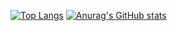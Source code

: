 [![Top Langs](https://github-readme-stats.vercel.app/api/top-langs/?username=chishige1217200&theme=gradient&hide=Shaderlab)](https://github.com/anuraghazra/github-readme-stats)
[![Anurag's GitHub stats](https://github-readme-stats.vercel.app/api?username=chishige1217200&theme=gradient)](https://github.com/anuraghazra/github-readme-stats) 
  
<!--
**chishige1217200/chishige1217200** is a ✨ _special_ ✨ repository because its `README.md` (this file) appears on your GitHub profile.

Here are some ideas to get you started:

- 🔭 I’m currently working on ...
- 🌱 I’m currently learning ...
- 👯 I’m looking to collaborate on ...
- 🤔 I’m looking for help with ...
- 💬 Ask me about ...
- 📫 How to reach me: ...
- 😄 Pronouns: ...
- ⚡ Fun fact: ...
-->

